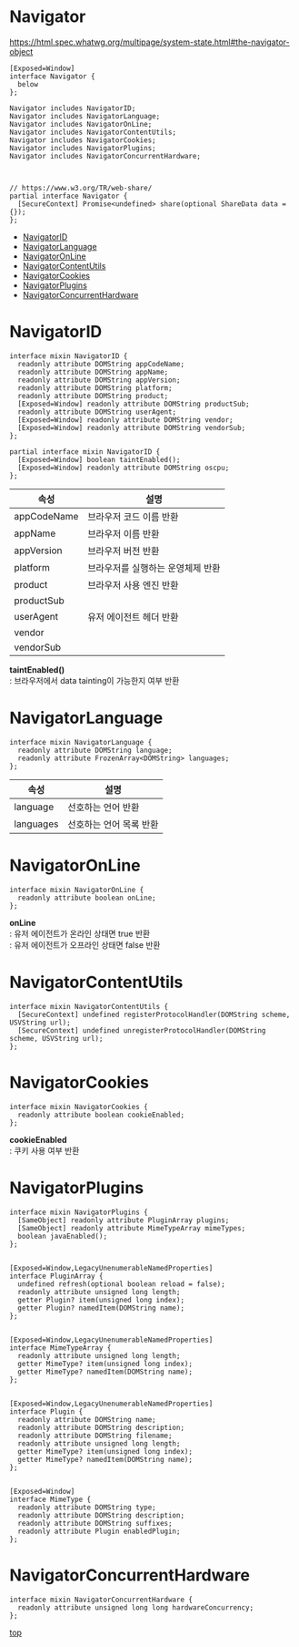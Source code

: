 # Navigator

https://html.spec.whatwg.org/multipage/system-state.html#the-navigator-object


```webidl
[Exposed=Window]
interface Navigator {
  below
};

Navigator includes NavigatorID;
Navigator includes NavigatorLanguage;
Navigator includes NavigatorOnLine;
Navigator includes NavigatorContentUtils;
Navigator includes NavigatorCookies;
Navigator includes NavigatorPlugins;
Navigator includes NavigatorConcurrentHardware;



// https://www.w3.org/TR/web-share/
partial interface Navigator {
  [SecureContext] Promise<undefined> share(optional ShareData data = {});
};
```


- [NavigatorID](#navigatorid)
- [NavigatorLanguage](#navigatorlanguage)
- [NavigatorOnLine](#navigator)
- [NavigatorContentUtils](#navigatorcontentutils)
- [NavigatorCookies](#navigatorcookies)
- [NavigatorPlugins](#navigatorplugins)
- [NavigatorConcurrentHardware](#navigatorconcurrenthardware)



# NavigatorID

```webidl
interface mixin NavigatorID {
  readonly attribute DOMString appCodeName;
  readonly attribute DOMString appName;
  readonly attribute DOMString appVersion;
  readonly attribute DOMString platform;
  readonly attribute DOMString product;
  [Exposed=Window] readonly attribute DOMString productSub;
  readonly attribute DOMString userAgent;
  [Exposed=Window] readonly attribute DOMString vendor;
  [Exposed=Window] readonly attribute DOMString vendorSub;
};

partial interface mixin NavigatorID {
  [Exposed=Window] boolean taintEnabled();
  [Exposed=Window] readonly attribute DOMString oscpu;
};
```


속성 | 설명
---|---
appCodeName  | 브라우저 코드 이름 반환
appName      | 브라우저 이름 반환
appVersion   | 브라우저 버전 반환
platform     | 브라우저를 실행하는 운영체제 반환
product      | 브라우저 사용 엔진 반환
productSub   |
userAgent    | 유저 에이전트 헤더 반환
vendor       |
vendorSub    |


**taintEnabled()**   
: 브라우저에서 data tainting이 가능한지 여부 반환



# NavigatorLanguage

```webidl
interface mixin NavigatorLanguage {
  readonly attribute DOMString language;
  readonly attribute FrozenArray<DOMString> languages;
};
```

속성 | 설명
---|---
language     | 선호하는 언어 반환
languages    | 선호하는 언어 목록 반환



# NavigatorOnLine

```webidl
interface mixin NavigatorOnLine {
  readonly attribute boolean onLine;
};
```

**onLine**   
: 유저 에이전트가 온라인 상태면 true 반환  
: 유저 에이전트가 오프라인 상태면 false 반환  



# NavigatorContentUtils

```webidl
interface mixin NavigatorContentUtils {
  [SecureContext] undefined registerProtocolHandler(DOMString scheme, USVString url);
  [SecureContext] undefined unregisterProtocolHandler(DOMString scheme, USVString url);
};
```



# NavigatorCookies

```webidl
interface mixin NavigatorCookies {
  readonly attribute boolean cookieEnabled;
};
```

**cookieEnabled**  
: 쿠키 사용 여부 반환   



# NavigatorPlugins

```webidl
interface mixin NavigatorPlugins {
  [SameObject] readonly attribute PluginArray plugins;
  [SameObject] readonly attribute MimeTypeArray mimeTypes;
  boolean javaEnabled();
};


[Exposed=Window,LegacyUnenumerableNamedProperties]
interface PluginArray {
  undefined refresh(optional boolean reload = false);
  readonly attribute unsigned long length;
  getter Plugin? item(unsigned long index);
  getter Plugin? namedItem(DOMString name);
};


[Exposed=Window,LegacyUnenumerableNamedProperties]
interface MimeTypeArray {
  readonly attribute unsigned long length;
  getter MimeType? item(unsigned long index);
  getter MimeType? namedItem(DOMString name);
};


[Exposed=Window,LegacyUnenumerableNamedProperties]
interface Plugin {
  readonly attribute DOMString name;
  readonly attribute DOMString description;
  readonly attribute DOMString filename;
  readonly attribute unsigned long length;
  getter MimeType? item(unsigned long index);
  getter MimeType? namedItem(DOMString name);
};


[Exposed=Window]
interface MimeType {
  readonly attribute DOMString type;
  readonly attribute DOMString description;
  readonly attribute DOMString suffixes;
  readonly attribute Plugin enabledPlugin;
};
```



# NavigatorConcurrentHardware

```webidl
interface mixin NavigatorConcurrentHardware {
  readonly attribute unsigned long long hardwareConcurrency;
};
```



[top](#)
